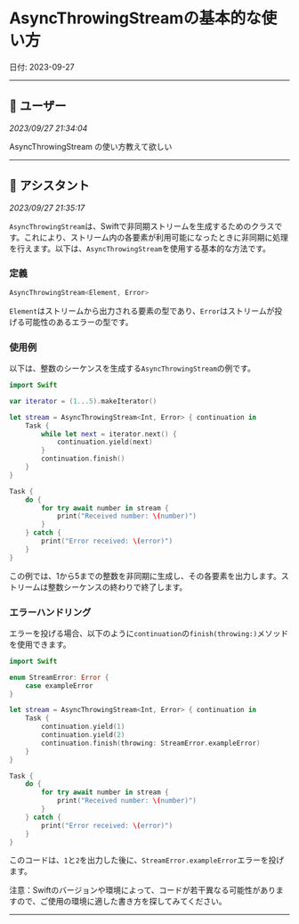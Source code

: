 # AsyncThrowingStreamの基本的な使い方

日付: 2023-09-27

---

## 👤 ユーザー
*2023/09/27 21:34:04*

AsyncThrowingStream の使い方教えて欲しい

---

## 🤖 アシスタント
*2023/09/27 21:35:17*

`AsyncThrowingStream`は、Swiftで非同期ストリームを生成するためのクラスです。これにより、ストリーム内の各要素が利用可能になったときに非同期に処理を行えます。以下は、`AsyncThrowingStream`を使用する基本的な方法です。

### 定義
```swift
AsyncThrowingStream<Element, Error>
```

`Element`はストリームから出力される要素の型であり、`Error`はストリームが投げる可能性のあるエラーの型です。

### 使用例

以下は、整数のシーケンスを生成する`AsyncThrowingStream`の例です。

```swift
import Swift

var iterator = (1...5).makeIterator()

let stream = AsyncThrowingStream<Int, Error> { continuation in
    Task {
        while let next = iterator.next() {
            continuation.yield(next)
        }
        continuation.finish()
    }
}

Task {
    do {
        for try await number in stream {
            print("Received number: \(number)")
        }
    } catch {
        print("Error received: \(error)")
    }
}
```

この例では、1から5までの整数を非同期に生成し、その各要素を出力します。ストリームは整数シーケンスの終わりで終了します。

### エラーハンドリング

エラーを投げる場合、以下のように`continuation`の`finish(throwing:)`メソッドを使用できます。

```swift
import Swift

enum StreamError: Error {
    case exampleError
}

let stream = AsyncThrowingStream<Int, Error> { continuation in
    Task {
        continuation.yield(1)
        continuation.yield(2)
        continuation.finish(throwing: StreamError.exampleError)
    }
}

Task {
    do {
        for try await number in stream {
            print("Received number: \(number)")
        }
    } catch {
        print("Error received: \(error)")
    }
}
```

このコードは、`1`と`2`を出力した後に、`StreamError.exampleError`エラーを投げます。

注意：Swiftのバージョンや環境によって、コードが若干異なる可能性がありますので、ご使用の環境に適した書き方を探してみてください。

---
